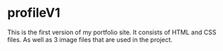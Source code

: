# profileV1

This is the first version of my portfolio site. It consists of HTML and CSS files. As well as 3 image files that are used in the project. 
